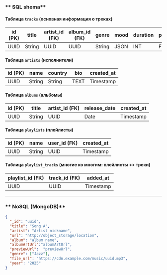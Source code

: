 
### ** SQL shema**
#### Таблица `tracks` (основная информация о треках)  

| id (PK) | title  | artist_id (FK) | album_id (FK) | genre  | mood | duration | popularity | file_url | created_at |  
|---------|--------|---------------|---------------|--------|------|----------|------------|----------|------------|  
| UUID    | String | UUID          | UUID          | String | JSON | INT      | FLOAT      | String   | Timestamp  |  

#### Таблица `artists` (исполнители)  
| id (PK) | name   | country | bio | created_at |  
|---------|--------|---------|-----|------------|  
| UUID    | String | String  | TEXT | Timestamp  |  

#### Таблица `albums` (альбомы)  
| id (PK) | title  | artist_id (FK) | release_date | created_at |  
|---------|--------|---------------|--------------|------------|  
| UUID    | String | UUID          | Date         | Timestamp  |  

#### Таблица `playlists` (плейлисты)  
| id (PK) | name   | user_id (FK) | created_at |  
|---------|--------|-------------|------------|  
| UUID    | String | UUID        | Timestamp  |  

#### Таблица `playlist_tracks` (многие ко многим: плейлисты ↔ треки)  
| playlist_id (FK) | track_id (FK) | added_at |  
|------------------|--------------|----------|  
| UUID            | UUID         | Timestamp  |  

---

### ** NoSQL (MongoDB)**
```json
{
  "_id": "uuid",
  "title": "Song A",
  "artist": "Artist nickname",
  "url": "http://object_storage/location",
  "album": "album name",
  "albumArtUrl":"albumArtUrl",
  "previewUrl":  "previewUrl",
  "genre": ["Jazz"],
  "file_url": "https://cdn.example.com/music/uuid.mp3",
  "year": "2025"
}
```
